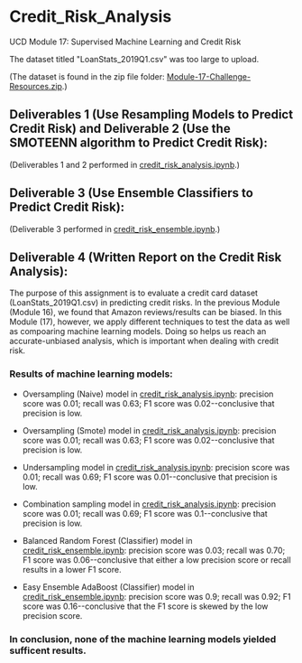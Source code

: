 # Credit_Risk_Analysis
UCD Module 17: Supervised Machine Learning and Credit Risk

The dataset titled "LoanStats_2019Q1.csv" was too large to upload. 

(The dataset is found in the zip file folder: [Module-17-Challenge-Resources.zip](https://2u-data-curriculum-team.s3.amazonaws.com/dataviz-online/module_17/Module-17-Challenge-Resources.zip).)

## Deliverables 1 (Use Resampling Models to Predict Credit Risk) and Deliverable 2 (Use the SMOTEENN algorithm to Predict Credit Risk):

(Deliverables 1 and 2 performed in [credit_risk_analysis.ipynb](https://github.com/michaelfoz/Credit_Risk_Analysis/blob/main/credit_risk_resampling.ipynb).)

## Deliverable 3 (Use Ensemble Classifiers to Predict Credit Risk):

(Deliverable 3 performed in [credit_risk_ensemble.ipynb](https://github.com/michaelfoz/Credit_Risk_Analysis/blob/main/credit_risk_ensemble.ipynb).)

## Deliverable 4 (Written Report on the Credit Risk Analysis):

The purpose of this assignment is to evaluate a credit card dataset (LoanStats_2019Q1.csv) in predicting credit risks. In the previous Module (Module 16), we found that Amazon reviews/results can be biased. In this Module (17), however, we apply different techniques to test the data as well as compoaring machine learning models. Doing so helps us reach an accurate-unbiased analysis, which is important when dealing with credit risk.

### Results of machine learning models:

- Oversampling (Naive) model in [credit_risk_analysis.ipynb](https://github.com/michaelfoz/Credit_Risk_Analysis/blob/main/credit_risk_resampling.ipynb): precision score was 0.01; recall was 0.63; F1 score was 0.02--conclusive that precision is low.

- Oversampling (Smote) model in [credit_risk_analysis.ipynb](https://github.com/michaelfoz/Credit_Risk_Analysis/blob/main/credit_risk_resampling.ipynb): precision score was 0.01; recall was 0.63; F1 score was 0.02--conclusive that precision is low.

- Undersampling model in [credit_risk_analysis.ipynb](https://github.com/michaelfoz/Credit_Risk_Analysis/blob/main/credit_risk_resampling.ipynb): precision score was 0.01; recall was 0.69; F1 score was 0.01--conclusive that precision is low.

- Combination sampling model in [credit_risk_analysis.ipynb](https://github.com/michaelfoz/Credit_Risk_Analysis/blob/main/credit_risk_resampling.ipynb): precision score was 0.01; recall was 0.69; F1 score was 0.1--conclusive that precision is low.

- Balanced Random Forest (Classifier) model in [credit_risk_ensemble.ipynb](https://github.com/michaelfoz/Credit_Risk_Analysis/blob/main/credit_risk_ensemble.ipynb): precision score was 0.03; recall was 0.70; F1 score was 0.06--conclusive that either a low precision score or recall results in a lower F1 score. 

- Easy Ensemble AdaBoost (Classifier) model in [credit_risk_ensemble.ipynb](https://github.com/michaelfoz/Credit_Risk_Analysis/blob/main/credit_risk_ensemble.ipynb): precision score was 0.9; recall was 0.92; F1 score was 0.16--conclusive that the F1 score is skewed by the low precision score.

### In conclusion, none of the machine learning models yielded sufficent results.
